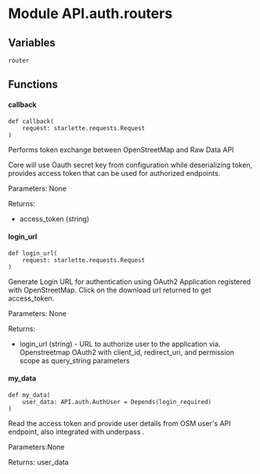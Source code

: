 Module API.auth.routers
=======================

Variables
---------

```python3
router
```

Functions
---------

    
#### callback

```python3
def callback(
    request: starlette.requests.Request
)
```
Performs token exchange between OpenStreetMap and Raw Data API 

Core will use Oauth secret key from configuration while deserializing token,
provides access token that can be used for authorized endpoints.

Parameters: None

Returns:
- access_token (string)

    
#### login_url

```python3
def login_url(
    request: starlette.requests.Request
)
```
Generate Login URL for authentication using OAuth2 Application registered with OpenStreetMap.
Click on the download url returned to get access_token.

Parameters: None

Returns:
- login_url (string) - URL to authorize user to the application via. Openstreetmap
    OAuth2 with client_id, redirect_uri, and permission scope as query_string parameters

    
#### my_data

```python3
def my_data(
    user_data: API.auth.AuthUser = Depends(login_required)
)
```
Read the access token and provide  user details from OSM user's API endpoint,
also integrated with underpass .

Parameters:None

Returns: user_data